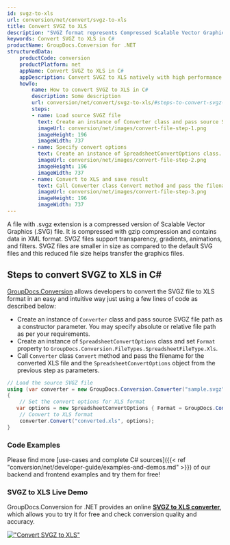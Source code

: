 ```yaml
---
id: svgz-to-xls
url: conversion/net/convert/svgz-to-xls
title: Convert SVGZ to XLS
description: "SVGZ format represents Compressed Scalable Vector Graphics File with .svgz extension. Learn how to convert SVGZ to XLS file programmatically in C# language using GroupDocs.Conversion for .NET library."
keywords: Convert SVGZ to XLS in C#
productName: GroupDocs.Conversion for .NET
structuredData:
    productCode: conversion
    productPlatform: net
    appName: Convert SVGZ to XLS in C#
    appDescription: Convert SVGZ to XLS natively with high performance using C# language and server side GroupDocs.Conversion for .NET APIs, without the use of any software like Microsoft or Open Office.
    howTo:
        name: How to convert SVGZ to XLS in C# 
        description: Some description
        url: conversion/net/convert/svgz-to-xls/#steps-to-convert-svgz-to-xls-in-c
        steps:
        - name: Load source SVGZ file 
          text: Create an instance of Converter class and pass source SVGZ file path as a constructor parameter. You may specify absolute or relative file path as per your requirements. 
          imageUrl: conversion/net/images/convert-file-step-1.png
          imageHeight: 196
          imageWidth: 737
        - name: Specify convert options 
          text: Create an instance of SpreadsheetConvertOptions class.
          imageUrl: conversion/net/images/convert-file-step-2.png
          imageHeight: 196
          imageWidth: 737
        - name: Convert to XLS and save result 
          text: Call Converter class Convert method and pass the filename for the converted HTML file and the SpreadsheetConvertOptions object from the previous step as parameters.
          imageUrl: conversion/net/images/convert-file-step-3.png
          imageHeight: 196
          imageWidth: 737
---
```


A file with .svgz extension is a compressed version of Scalable Vector Graphics (.SVG) file. It is compressed with gzip compression and contains data in XML format. SVGZ files support transparency, gradients, animations, and filters. SVGZ files are smaller in size as compared to the default SVG files and this reduced file size helps transfer the graphics files.

## Steps to convert SVGZ to XLS in C#

[GroupDocs.Conversion](https://products.groupdocs.com/conversion/net) allows developers to convert the SVGZ file to XLS format in an easy and intuitive way just using a few lines of code as described below:

* Create an instance of `Converter` class and pass source SVGZ file path as a constructor parameter. You may specify absolute or relative file path as per your requirements. 
* Create an instance of `SpreadsheetConvertOptions` class and set `Format` property to `GroupDocs.Conversion.FileTypes.SpreadsheetFileType.Xls`.
* Call `Converter` class `Convert` method and pass the filename for the converted XLS file and the `SpreadsheetConvertOptions` object from the previous step as parameters.

```csharp
// Load the source SVGZ file
using (var converter = new GroupDocs.Conversion.Converter("sample.svgz"))
{
    // Set the convert options for XLS format
   var options = new SpreadsheetConvertOptions { Format = GroupDocs.Conversion.FileTypes.SpreadsheetFileType.Xls };
    // Convert to XLS format
    converter.Convert("converted.xls", options);
}
```

### Code Examples

Please find more [use-cases and complete C# sources]({{< ref "conversion/net/developer-guide/examples-and-demos.md" >}}) of our backend and frontend examples and try them for free!

### SVGZ to XLS Live Demo

GroupDocs.Conversion for .NET provides an online [**SVGZ to XLS converter**](https://products.groupdocs.app/conversion/svgz-to-xls), which allows you to try it for free and check conversion quality and accuracy.

[!["Convert SVGZ to XLS"](conversion/net/images/convert-to-xls/convert-svgz-to-xls.png)](https://products.groupdocs.app/conversion/svgz-to-xls)